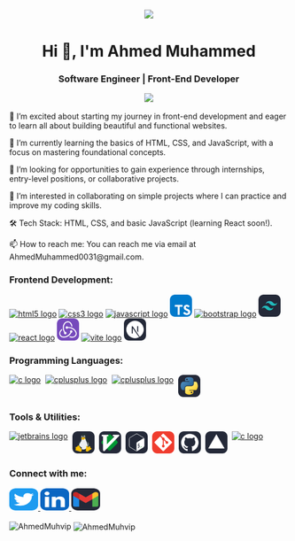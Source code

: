 <br />

<div align="center">
    <img src="https://user-images.githubusercontent.com/74038190/225813708-98b745f2-7d22-48cf-9150-083f1b00d6c9.gif"
        width="500" />
</div>

<h1 align="center">Hi 👋, I'm Ahmed Muhammed</h1>
<h3 align="center">Software Engineer | Front-End Developer</h3>

<div align="center">
    <img
        src="https://visitor-badge.laobi.icu/badge?page_id=AhmedMuhvip.AhmedMuhvip&left_color=forestgreen&right_color=blue" />
</div>

<p>
    👀 I’m excited about starting my journey in front-end development and eager to
    learn all about building beautiful and functional websites.
</p>
<p>
    🌱 I’m currently learning the basics of HTML, CSS, and JavaScript, with a
    focus on mastering foundational concepts.
</p>
<p>
    💼 I’m looking for opportunities to gain experience through internships,
    entry-level positions, or collaborative projects.
</p>
<p>
    💞️ I’m interested in collaborating on simple projects where I can practice
    and improve my coding skills.
</p>
<p>🛠️ Tech Stack: HTML, CSS, and basic JavaScript (learning React soon!).</p>
<p>
    📫 How to reach me: You can reach me via email at AhmedMuhammed0031@gmail.com.
</p>

<h3 align="left">Frontend Development:</h3>
<div align="left">
    <a href="https://www.w3.org/html/"><img src="https://skillicons.dev/icons?i=html" height="40"
            alt="html5 logo" /></a>
    <a href="https://www.w3schools.com/css/"><img src="https://skillicons.dev/icons?i=css" height="40"
            alt="css3 logo" /></a>
    <a href="https://developer.mozilla.org/en-US/docs/Web/JavaScript"><img src="https://skillicons.dev/icons?i=js"
            height="40" alt="javascript logo" /></a>
    <a href="https://www.typescriptlang.org/"><img
            src="https://raw.githubusercontent.com/tandpfun/skill-icons/main/icons/TypeScript.svg" height="40"
            alt="ts logo" /></a>
    <a href="https://getbootstrap.com"><img src="https://skillicons.dev/icons?i=bootstrap" height="40"
            alt="bootstrap logo" /></a>
    <a href="https://tailwindcss.com/"><img
            src="https://raw.githubusercontent.com/tandpfun/skill-icons/main/icons/TailwindCSS-Dark.svg" height="40"
            alt="tailwind logo" /></a>
    <a href="https://reactjs.org/"><img src="https://skillicons.dev/icons?i=react" height="40" alt="react logo" /></a>
    <a href="https://redux.js.org"><img
            src="https://raw.githubusercontent.com/tandpfun/skill-icons/main/icons/Redux.svg" height="40"
            alt="redux logo" /></a>
    <a href="https://vitejs.dev/"><img src="https://skillicons.dev/icons?i=vite" height="40" alt="vite logo" /></a>
    <a href="https://nextjs.org/"><img
            src="https://raw.githubusercontent.com/tandpfun/skill-icons/main/icons/NextJS-Dark.svg" height="40"
            alt="next logo" /></a>
</div>

<h3 align="left">Programming Languages:</h3>

<div align="left" style="display: flex; gap: 0.5rem">
    <a href="https://www.cprogramming.com/"><img src="https://skillicons.dev/icons?i=c" height="40" alt="c logo" /></a>
    <a href="https://cplusplus.com/"><img src="https://skillicons.dev/icons?i=cpp" height="40"
            alt="cplusplus logo" /></a>
    <a href="https://learn.microsoft.com/en-us/dotnet/csharp/"><img src="https://skillicons.dev/icons?i=cs" height="40"
            alt="cplusplus logo" /></a>
    <a href="https://www.python.org"><img
            src="https://raw.githubusercontent.com/tandpfun/skill-icons/main/icons/Python-Dark.svg" height="40"
            alt="python logo" /></a>
</div>

<h3 align="left">Tools & Utilities:</h3>

<div align="left" style="display: flex; gap: 0.5rem">
    <a href=""><img src="https://raw.githubusercontent.com/tandpfun/skill-icons/main/icons/WebStorm-Dark.svg"
            height="40" alt="jetbrains logo" /></a>
    <a href="https://www.linux.org/"><img
            src="https://raw.githubusercontent.com/tandpfun/skill-icons/main/icons/Linux-Dark.svg" height="40"
            alt="linux logo" /></a>
    <a href="https://www.vim.org/"><img
            src="https://raw.githubusercontent.com/tandpfun/skill-icons/main/icons/VIM-Dark.svg" height="40"
            alt="vim logo" /></a>
    <a href="https://www.gnu.org/software/bash/"><img
            src="https://raw.githubusercontent.com/tandpfun/skill-icons/main/icons/Bash-Dark.svg" height="40"
            alt="bash logo" /></a>
    <a href="https://git-scm.com/"><img src="https://raw.githubusercontent.com/tandpfun/skill-icons/main/icons/Git.svg"
            height="40" alt="git logo" /></a>
    <a href="https://github.com/"><img
            src="https://raw.githubusercontent.com/tandpfun/skill-icons/main/icons/Github-Dark.svg" height="40"
            alt="github logo" /></a>
    <a href="https://vercel.com/"><img
            src="https://raw.githubusercontent.com/tandpfun/skill-icons/main/icons/Vercel-Dark.svg" alt="Vercel"
            width="40" height="40" /></a>
    <a href="https://www.cprogramming.com/"><img src="https://skillicons.dev/icons?i=netlify" height="40"
            alt="c logo" /></a>
</div>

<h3 align="left">Connect with me:</h3>
<div align="left">
    <a href="https://x.com/A7med_Muhammed0" target="blank">
        <img src="https://raw.githubusercontent.com/tandpfun/skill-icons/main/icons/Twitter.svg" width="52" height="40"
            alt="twitter logo" />
    </a>
    <a href="https://www.linkedin.com/in/ahmed-muhammed-772438322/" target="blank">
        <img src="https://raw.githubusercontent.com/tandpfun/skill-icons/main/icons/LinkedIn.svg" width="52" height="40"
            alt="linkedin logo" />
    </a>
    <a href="mailto:AhmedMuhammed0031@gmail.com" target="_blank">
        <img src="https://raw.githubusercontent.com/tandpfun/skill-icons/main/icons/Gmail-Dark.svg" width="52"
            height="40" alt="gmail logo" />
    </a>
</div>
<br />
<div>
    <img align="left"
        src="https://github-readme-stats.vercel.app/api/top-langs?username=AhmedMuhvip&show_icons=true&locale=en&layout=compact"
        alt="AhmedMuhvip" />
</div>

<div>
    &nbsp;<img align="center"
        src="https://github-readme-stats.vercel.app/api?username=AhmedMuhvip&show_icons=true&locale=en"
        alt="AhmedMuhvip" />
</div>
